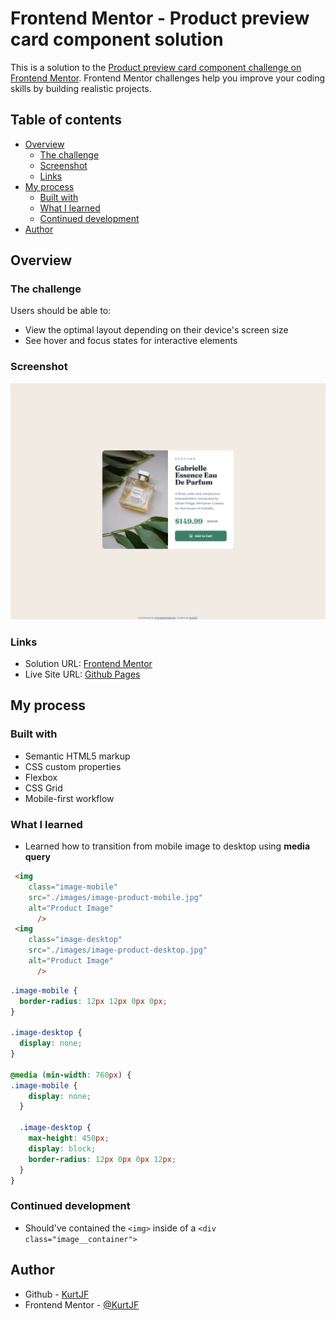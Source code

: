 # Frontend Mentor - Product preview card component solution

This is a solution to the [Product preview card component challenge on Frontend Mentor](https://www.frontendmentor.io/challenges/product-preview-card-component-GO7UmttRfa). Frontend Mentor challenges help you improve your coding skills by building realistic projects. 

## Table of contents

- [Overview](#overview)
  - [The challenge](#the-challenge)
  - [Screenshot](#screenshot)
  - [Links](#links)
- [My process](#my-process)
  - [Built with](#built-with)
  - [What I learned](#what-i-learned)
  - [Continued development](#continued-development)
- [Author](#author)

## Overview

### The challenge

Users should be able to:

- View the optimal layout depending on their device's screen size
- See hover and focus states for interactive elements

### Screenshot

![](./screenshot.png)

### Links

- Solution URL: [Frontend Mentor](https://www.frontendmentor.io/solutions/responsive-preview-card-component-jyCCSeroj_)
- Live Site URL: [Github Pages](https://kurtjf.github.io/frontend-mentor/product-preview/)

## My process

### Built with

- Semantic HTML5 markup
- CSS custom properties
- Flexbox
- CSS Grid
- Mobile-first workflow

### What I learned

- Learned how to transition from mobile image to desktop using **media query**

```html
 <img
    class="image-mobile"
    src="./images/image-product-mobile.jpg"
    alt="Product Image"
      />
 <img
    class="image-desktop"
    src="./images/image-product-desktop.jpg"
    alt="Product Image"
      />
```
```css
.image-mobile {
  border-radius: 12px 12px 0px 0px;
}

.image-desktop {
  display: none;
}

@media (min-width: 760px) {
.image-mobile {
    display: none;
  }

  .image-desktop {
    max-height: 450px;
    display: block;
    border-radius: 12px 0px 0px 12px;
  }
}
```

### Continued development

- Should've contained the `<img>` inside of a `<div class="image__container">`

## Author

- Github - [KurtJF](https://github.com/KurtJF)
- Frontend Mentor - [@KurtJF](https://www.frontendmentor.io/profile/KurtJF)
